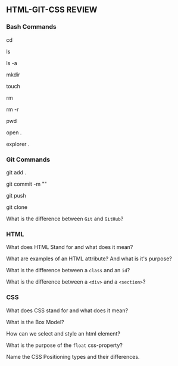 ## HTML-GIT-CSS REVIEW

### Bash Commands

cd

ls

ls -a

mkdir

touch

rm

rm -r

pwd

open .

explorer .

### Git Commands

git add .

git commit -m ""

git push

git clone

What is the difference between `Git` and `GitHub`?

### HTML

What does HTML Stand for and what does it mean?

What are examples of an HTML attribute? And what is it's purpose?

What is the difference between a `class` and an `id`?

What is the difference between a `<div>` and a `<section>`?

### CSS

What does CSS stand for and what does it mean?

What is the Box Model?

How can we select and style an html element?

What is the purpose of the `float` css-property?

Name the CSS Positioning types and their differences.